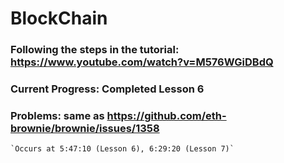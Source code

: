 # BlockChain

### Following the steps in the tutorial: https://www.youtube.com/watch?v=M576WGiDBdQ

### Current Progress: Completed Lesson 6 

### Problems: same as https://github.com/eth-brownie/brownie/issues/1358
    `Occurs at 5:47:10 (Lesson 6), 6:29:20 (Lesson 7)`